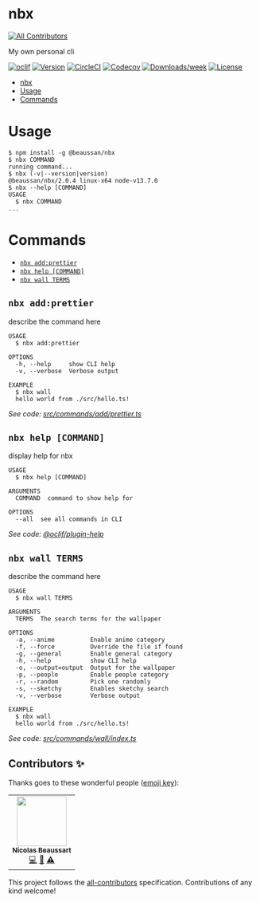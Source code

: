 # nbx
<!-- ALL-CONTRIBUTORS-BADGE:START - Do not remove or modify this section -->
[![All Contributors](https://img.shields.io/badge/all_contributors-1-orange.svg?style=flat-square)](#contributors-)
<!-- ALL-CONTRIBUTORS-BADGE:END -->

My own personal cli

[![oclif](https://img.shields.io/badge/cli-oclif-brightgreen.svg)](https://oclif.io)
[![Version](https://img.shields.io/npm/v/nbx.svg)](https://npmjs.org/package/@beaussan/nbx)
[![CircleCI](https://circleci.com/gh/beaussan/nbx/tree/master.svg?style=shield)](https://circleci.com/gh/beaussan/nbx/tree/master)
[![Codecov](https://codecov.io/gh/beaussan/nbx/branch/master/graph/badge.svg)](https://codecov.io/gh/beaussan/nbx)
[![Downloads/week](https://img.shields.io/npm/dw/nbx.svg)](https://npmjs.org/package/@beaussan/nbx)
[![License](https://img.shields.io/npm/l/nbx.svg)](https://github.com/beaussan/nbx/blob/master/package.json)

<!-- toc -->

- [nbx](#nbx)
- [Usage](#usage)
- [Commands](#commands)
  <!-- tocstop -->

# Usage

<!-- usage -->

```sh-session
$ npm install -g @beaussan/nbx
$ nbx COMMAND
running command...
$ nbx (-v|--version|version)
@beaussan/nbx/2.0.4 linux-x64 node-v13.7.0
$ nbx --help [COMMAND]
USAGE
  $ nbx COMMAND
...
```

<!-- usagestop -->

# Commands

<!-- commands -->

- [`nbx add:prettier`](#nbx-addprettier)
- [`nbx help [COMMAND]`](#nbx-help-command)
- [`nbx wall TERMS`](#nbx-wall-terms)

## `nbx add:prettier`

describe the command here

```
USAGE
  $ nbx add:prettier

OPTIONS
  -h, --help     show CLI help
  -v, --verbose  Verbose output

EXAMPLE
  $ nbx wall
  hello world from ./src/hello.ts!
```

_See code: [src/commands/add/prettier.ts](https://github.com/beaussan/nbx/blob/v2.0.4/src/commands/add/prettier.ts)_

## `nbx help [COMMAND]`

display help for nbx

```
USAGE
  $ nbx help [COMMAND]

ARGUMENTS
  COMMAND  command to show help for

OPTIONS
  --all  see all commands in CLI
```

_See code: [@oclif/plugin-help](https://github.com/oclif/plugin-help/blob/v2.2.3/src/commands/help.ts)_

## `nbx wall TERMS`

describe the command here

```
USAGE
  $ nbx wall TERMS

ARGUMENTS
  TERMS  The search terms for the wallpaper

OPTIONS
  -a, --anime          Enable anime category
  -f, --force          Override the file if found
  -g, --general        Enable general category
  -h, --help           show CLI help
  -o, --output=output  Output for the wallpaper
  -p, --people         Enable people category
  -r, --random         Pick one randomly
  -s, --sketchy        Enables sketchy search
  -v, --verbose        Verbose output

EXAMPLE
  $ nbx wall
  hello world from ./src/hello.ts!
```

_See code: [src/commands/wall/index.ts](https://github.com/beaussan/nbx/blob/v2.0.4/src/commands/wall/index.ts)_

<!-- commandsstop -->

## Contributors ✨

Thanks goes to these wonderful people ([emoji key](https://allcontributors.org/docs/en/emoji-key)):

<!-- ALL-CONTRIBUTORS-LIST:START - Do not remove or modify this section -->
<!-- prettier-ignore-start -->
<!-- markdownlint-disable -->
<table>
  <tr>
    <td align="center"><a href="https://github.com/beaussan"><img src="https://avatars0.githubusercontent.com/u/7281023?v=4" width="100px;" alt=""/><br /><sub><b>Nicolas Beaussart</b></sub></a><br /><a href="https://github.com/beaussan/nbx/commits?author=beaussan" title="Code">💻</a> <a href="#ideas-beaussan" title="Ideas, Planning, & Feedback">🤔</a> <a href="https://github.com/beaussan/nbx/commits?author=beaussan" title="Tests">⚠️</a></td>
  </tr>
</table>

<!-- markdownlint-enable -->
<!-- prettier-ignore-end -->
<!-- ALL-CONTRIBUTORS-LIST:END -->

This project follows the [all-contributors](https://github.com/all-contributors/all-contributors) specification. Contributions of any kind welcome!